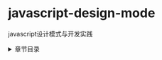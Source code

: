 # javascript-design-mode
javascript设计模式与开发实践

<details>
  <summary>章节目录</summary>
  <pre>
  |-- javascript-design-mode
    |-- .gitignore
    |-- README.md
    |-- 01
    |   |-- 01-readme.md
    |-- 02
    |   |-- 02-readme.md
    |-- 03
        |-- 03-readme.md
  </pre>
</details>
